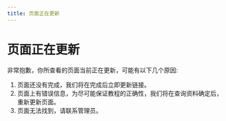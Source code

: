 ```yaml
---
title: 页面正在更新
---
```


# 页面正在更新
非常抱歉，你所查看的页面当前正在更新，可能有以下几个原因:
1. 页面还没有完成，我们将在完成后立即更新链接。
1. 页面上有错误信息，为尽可能保证教程的正确性，我们将在查询资料确定后，重新更新页面。
1. 页面无法找到，请联系管理员。